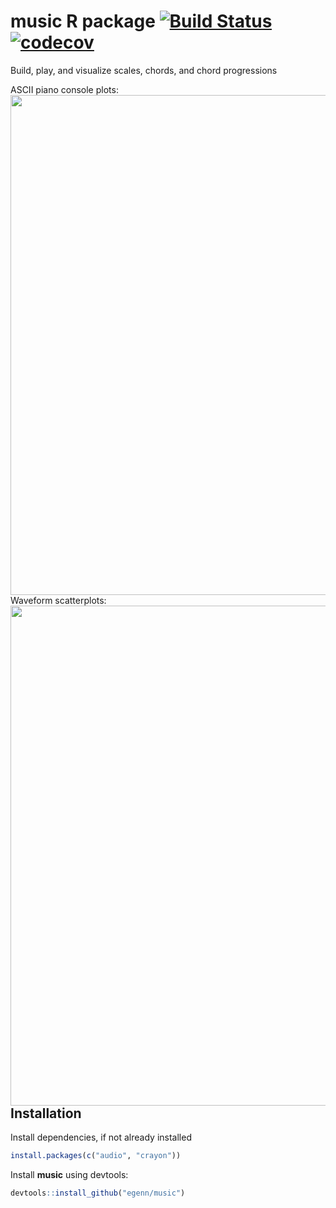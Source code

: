 **music** R package [![Build Status](https://travis-ci.com/egenn/music.svg?branch=master)](https://travis-ci.com/egenn/music) [![codecov](https://codecov.io/gh/egenn/music/branch/master/graph/badge.svg)](https://codecov.io/gh/egenn/music)
======================

Build, play, and visualize scales, chords, and chord progressions

ASCII piano console plots:
<img align = "left" src="http://egenn.github.io/imgs/music.png" width="800">


Waveform scatterplots:
<img align = "left" src="http://egenn.github.io/imgs/music_mplot_C4minor.png" width="800">

## Installation

Install dependencies, if not already installed
```r
install.packages(c("audio", "crayon"))
```
Install **music** using devtools:
```r
devtools::install_github("egenn/music")
```
